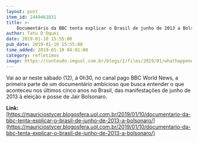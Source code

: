 ```yaml
---
layout: post
item_id: 2449461831
title: >-
    Documentário da BBC tenta explicar o Brasil de junho de 2013 a Bolsonaro
author: Tatu D'Oquei
date: 2019-01-10 15:55:00
pub_date: 2019-01-10 15:55:00
time_added: 2019-01-10 04:01:00
category: refletimos
image: https://conteudo.imguol.com.br/blogs/2/files/2019/01/whathappenedtobrazil-615x300.jpg
---
```


Vai ao ar neste sábado (12), à 0h30, no canal pago BBC World News, a primeira parte de um documentário ambicioso que busca entender o que aconteceu nos últimos cinco anos no Brasil, das manifestações de junho de 2013 à eleição e posse de Jair Bolsonaro.

**Link:** [https://mauriciostycer.blogosfera.uol.com.br/2019/01/10/documentario-da-bbc-tenta-explicar-o-brasil-de-junho-de-2013-a-bolsonaro/](https://mauriciostycer.blogosfera.uol.com.br/2019/01/10/documentario-da-bbc-tenta-explicar-o-brasil-de-junho-de-2013-a-bolsonaro/)

